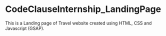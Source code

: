 # CodeClauseInternship_LandingPage
This is a Landing page of Travel website created using HTML, CSS and Javascript (GSAP).
